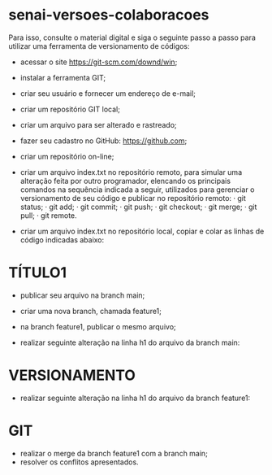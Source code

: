 # senai-versoes-colaboracoes

Para isso, consulte o material digital e siga o seguinte passo a passo para utilizar uma ferramenta de versionamento de códigos:
 
- acessar o site https://git-scm.com/downd/win;
- instalar a ferramenta GIT;
- criar seu usuário e fornecer um endereço de e-mail;
- criar um repositório GIT local;
- criar um arquivo para ser alterado e rastreado;
- fazer seu cadastro no GitHub: https://github.com;
- criar um repositório on-line;
- criar um arquivo index.txt no repositório remoto, para simular uma alteração feita por outro programador, elencando os principais comandos na sequência indicada a seguir, utilizados para gerenciar o versionamento de seu código e publicar no repositório remoto:
   · git status;
   · git add;
   · git commit;
   · git push;
   · git checkout;
   · git merge;
   · git pull;
   · git remote.
 
- criar um arquivo index.txt no repositório local, copiar e colar as linhas de código indicadas abaixo:
 
<HTML>
<HEAD><TITLE>ATIVIDADE DE VERSIONAMENTO</TITLE></HEAD>
<BODY>
   <H1> TÍTULO1 </H1>
</BODY>
</HTML>
 
- publicar seu arquivo na branch main;
- criar uma nova branch, chamada feature1;
- na branch feature1, publicar o mesmo arquivo;

- realizar seguinte alteração na linha h1 do arquivo da branch main:
 
<HTML>
<HEAD><TITLE>ATIVIDADE DE VERSIONAMENTO</TITLE></HEAD>
<BODY>
   <H1> VERSIONAMENTO </H1>
</BODY>
</HTML>
 
- realizar seguinte alteração na linha h1 do arquivo da branch feature1:
 
<HTML>
<HEAD><TITLE>ATIVIDADE DE VERSIONAMENTO</TITLE></HEAD>
<BODY>
   <H1> GIT </H1>
</BODY>
</HTML>
 
- realizar o merge da branch feature1 com a branch main;
- resolver os conflitos apresentados.
